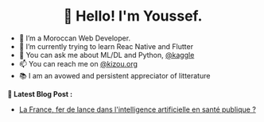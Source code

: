 
<h1 align="center"> 👋 Hello! I'm Youssef.
</h1>

<ul>
  
  <li>🤖 I’m a Moroccan Web Developer.</li>
  <li>📱 I’m currently trying to learn Reac Native and Flutter</li>
  <li>💬 You can ask me about ML/DL and Python, <a href="https://www.kaggle.com/youssefkizou">@kaggle</a></li>
  <li>📫 You can reach me on <a href="kizou.org">@kizou.org</a></li>
  <li>📚 I am an avowed and persistent appreciator of litterature</li>

</ul>

<b>📕 Latest Blog Post :</b>

<ul>

  <li><a href="https://www.latribune.fr/opinions/tribunes/la-france-fer-de-lance-dans-l-intelligence-artificielle-en-sante-publique-802694.html">La France, fer de lance dans l'intelligence artificielle en santé publique ?</a></li>
  
</ul>
